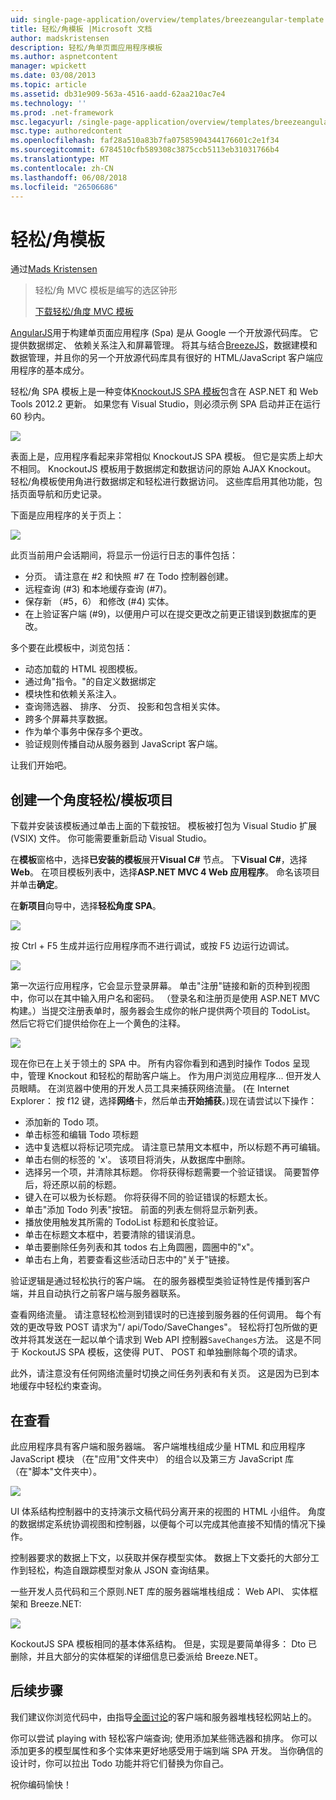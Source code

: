 ```yaml
---
uid: single-page-application/overview/templates/breezeangular-template
title: 轻松/角模板 |Microsoft 文档
author: madskristensen
description: 轻松/角单页面应用程序模板
ms.author: aspnetcontent
manager: wpickett
ms.date: 03/08/2013
ms.topic: article
ms.assetid: db31e909-563a-4516-aadd-62aa210ac7e4
ms.technology: ''
ms.prod: .net-framework
msc.legacyurl: /single-page-application/overview/templates/breezeangular-template
msc.type: authoredcontent
ms.openlocfilehash: faf28a510a83b7fa07585904344176601c2e1f34
ms.sourcegitcommit: 6784510cfb589308c3875ccb5113eb31031766b4
ms.translationtype: MT
ms.contentlocale: zh-CN
ms.lasthandoff: 06/08/2018
ms.locfileid: "26506686"
---
```

<a name="breezeangular-template"></a>轻松/角模板
====================
通过[Mads Kristensen](https://github.com/madskristensen)

> 轻松/角 MVC 模板是编写的选区钟形
> 
> [下载轻松/角度 MVC 模板](https://go.microsoft.com/fwlink/?LinkId=286437)


[AngularJS](http://angularjs.org)用于构建单页面应用程序 (Spa) 是从 Google 一个开放源代码库。 它提供数据绑定、 依赖关系注入和屏幕管理。 将其与结合[BreezeJS](http://www.breezejs.com/?utm_source=ms-spa)，数据建模和数据管理，并且你的另一个开放源代码库具有很好的 HTML/JavaScript 客户端应用程序的基本成分。

轻松/角 SPA 模板上是一种变体[KnockoutJS SPA 模板](../introduction/knockoutjs-template.md)包含在 ASP.NET 和 Web Tools 2012.2 更新。 如果您有 Visual Studio，则必须示例 SPA 启动并正在运行 60 秒内。

![](http://www.breezejs.com/sites/all/images/spa-template/NgRunningTodoPage.png)

表面上是，应用程序看起来非常相似 KnockoutJS SPA 模板。 但它是实质上却大不相同。 KnockoutJS 模板用于数据绑定和数据访问的原始 AJAX Knockout。 轻松/角模板使用角进行数据绑定和轻松进行数据访问。 这些库启用其他功能，包括页面导航和历史记录。

下面是应用程序的关于页上：

![](http://www.breezejs.com/sites/all/images/spa-template/NgRunningAboutPage.png)

此页当前用户会话期间，将显示一份运行日志的事件包括：

- 分页。 请注意在 #2 和快照 #7 在 Todo 控制器创建。
- 远程查询 (#3) 和本地缓存查询 (#7)。
- 保存新 （#5，6） 和修改 (#4) 实体。
- 在上验证客户端 (#9)，以便用户可以在提交更改之前更正错误到数据库的更改。

多个要在此模板中，浏览包括：

- 动态加载的 HTML 视图模板。
- 通过角"指令。"的自定义数据绑定
- 模块性和依赖关系注入。
- 查询筛选器、 排序、 分页、 投影和包含相关实体。
- 跨多个屏幕共享数据。
- 作为单个事务中保存多个更改。
- 验证规则传播自动从服务器到 JavaScript 客户端。

让我们开始吧。

## <a name="create-a-breezeangular-template-project"></a>创建一个角度轻松/模板项目

下载并安装该模板通过单击上面的下载按钮。 模板被打包为 Visual Studio 扩展 (VSIX) 文件。 你可能需要重新启动 Visual Studio。

在**模板**窗格中，选择**已安装的模板**展开**Visual C#** 节点。 下**Visual C#**，选择**Web**。 在项目模板列表中，选择**ASP.NET MVC 4 Web 应用程序**。 命名该项目并单击**确定**。

在**新项目**向导中，选择**轻松角度 SPA**。

![](http://www.breezejs.com/sites/all/images/spa-template/SelectBreezeNgSpaTemplate.png)

按 Ctrl + F5 生成并运行应用程序而不进行调试，或按 F5 边运行边调试。

![](http://www.breezejs.com/sites/all/images/spa-template/ZephyrLogin.png)

第一次运行应用程序，它会显示登录屏幕。 单击"注册"链接和新的页种到视图中，你可以在其中输入用户名和密码。 （登录名和注册页是使用 ASP.NET MVC 构建。）当提交注册表单时，服务器会生成你的帐户提供两个项目的 TodoList。 然后它将它们提供给你在上一个黄色的注释。

![](http://www.breezejs.com/sites/all/images/spa-template/TodoList.png)

现在你已在上关于领土的 SPA 中。 所有内容你看到和遇到时操作 Todos 呈现中，管理 Knockout 和轻松的帮助客户端上。 作为用户浏览应用程序... 但开发人员眼睛。 在浏览器中使用的开发人员工具来捕获网络流量。 (在 Internet Explorer： 按 f12 键，选择**网络**卡，然后单击**开始捕获**。)现在请尝试以下操作：

- 添加新的 Todo 项。
- 单击标签和编辑 Todo 项标题
- 选中复选框以将标记项完成。 请注意已禁用文本框中，所以标题不再可编辑。
- 单击右侧的标签的 'x'。 该项目将消失，从数据库中删除。
- 选择另一个项，并清除其标题。 你将获得标题需要一个验证错误。 简要暂停后，将还原以前的标题。
- 键入在可以极为长标题。 你将获得不同的验证错误的标题太长。
- 单击"添加 Todo 列表"按钮。 前面的列表左侧将显示新列表。
- 播放使用触发其所需的 TodoList 标题和长度验证。
- 单击在标题文本框中，若要清除的错误消息。
- 单击要删除任务列表和其 todos 右上角圆圈，圆圈中的"x"。
- 单击右上角，若要查看这些活动日志中的"关于"链接。

验证逻辑是通过轻松执行的客户端。 在的服务器模型类验证特性是传播到客户端，并且自动执行之前客户端与服务器联系。

查看网络流量。 请注意轻松检测到错误时的已连接到服务器的任何调用。 每个有效的更改导致 POST 请求为"/ api/Todo/SaveChanges"。 轻松将打包所做的更改并将其发送在一起以单个请求到 Web API 控制器`SaveChanges`方法。 这是不同于 KockoutJS SPA 模板，这使得 PUT、 POST 和单独删除每个项的请求。

此外，请注意没有任何网络流量时切换之间任务列表和有关页。 这是因为已到本地缓存中轻松约束查询。

## <a name="peek-inside"></a>在查看

此应用程序具有客户端和服务器端。 客户端堆栈组成少量 HTML 和应用程序 JavaScript 模块 （在"应用"文件夹中） 的组合以及第三方 JavaScript 库 （在"脚本"文件夹中）。

![](http://www.breezejs.com/sites/all/images/spa-template/NgClientArchitecture2.png)

UI 体系结构控制器中的支持演示文稿代码分离开来的视图的 HTML 小组件。 角度的数据绑定系统协调视图和控制器，以便每个可以完成其他直接不知情的情况下操作。

控制器要求的数据上下文，以获取并保存模型实体。 数据上下文委托的大部分工作到轻松，构造自跟踪模型对象从 JSON 查询结果。

一些开发人员代码和三个原则.NET 库的服务器端堆栈组成： Web API、 实体框架和 Breeze.NET:

![](http://www.breezejs.com/sites/all/images/spa-template/ServerArchitecture.png)

KockoutJS SPA 模板相同的基本体系结构。 但是，实现是要简单得多： Dto 已删除，并且大部分的实体框架的详细信息已委派给 Breeze.NET。

## <a name="next-steps"></a>后续步骤

我们建议你浏览代码中，由指导[全面讨论](http://www.breezejs.com/ng-spa-template?utm_source=ms-spa)的客户端和服务器堆栈轻松网站上的。

你可以尝试 playing with 轻松客户端查询; 使用添加某些筛选器和排序。 你可以添加更多的模型属性和多个实体来更好地感受用于端到端 SPA 开发。 当你确信的设计时，你可以拉出 Todo 功能并将它们替换为你自己。

祝你编码愉快！
